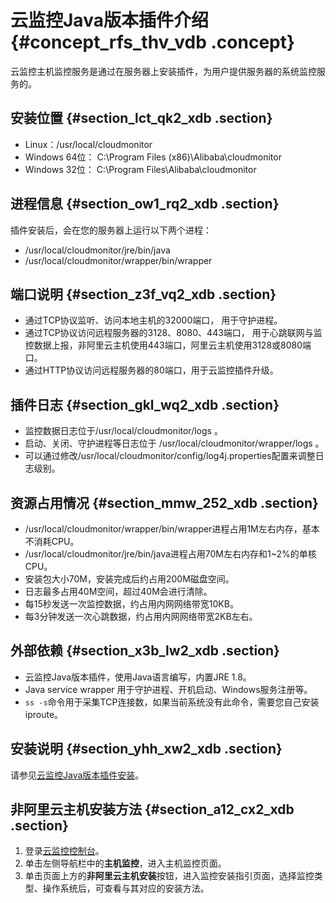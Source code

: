 # 云监控Java版本插件介绍 {#concept_rfs_thv_vdb .concept}

云监控主机监控服务是通过在服务器上安装插件，为用户提供服务器的系统监控服务的。

## 安装位置 {#section_lct_qk2_xdb .section}

-   Linux：/usr/local/cloudmonitor
-   Windows 64位： C:\\Program Files \(x86\)\\Alibaba\\cloudmonitor
-   Windows 32位： C:\\Program Files\\Alibaba\\cloudmonitor

## 进程信息 {#section_ow1_rq2_xdb .section}

插件安装后，会在您的服务器上运行以下两个进程：

-   /usr/local/cloudmonitor/jre/bin/java
-   /usr/local/cloudmonitor/wrapper/bin/wrapper

## 端口说明 {#section_z3f_vq2_xdb .section}

-   通过TCP协议监听、访问本地主机的32000端口， 用于守护进程。
-   通过TCP协议访问远程服务器的3128、8080、443端口， 用于心跳联网与监控数据上报，非阿里云主机使用443端口，阿里云主机使用3128或8080端口。
-   通过HTTP协议访问远程服务器的80端口，用于云监控插件升级。

## 插件日志 {#section_gkl_wq2_xdb .section}

-   监控数据日志位于/usr/local/cloudmonitor/logs 。
-   启动、关闭、守护进程等日志位于 /usr/local/cloudmonitor/wrapper/logs 。
-   可以通过修改/usr/local/cloudmonitor/config/log4j.properties配置来调整日志级别。

## 资源占用情况 {#section_mmw_252_xdb .section}

-   /usr/local/cloudmonitor/wrapper/bin/wrapper进程占用1M左右内存，基本不消耗CPU。
-   /usr/local/cloudmonitor/jre/bin/java进程占用70M左右内存和1~2%的单核CPU。
-   安装包大小70M，安装完成后约占用200M磁盘空间。
-   日志最多占用40M空间，超过40M会进行清除。
-   每15秒发送一次监控数据，约占用内网网络带宽10KB。
-   每3分钟发送一次心跳数据，约占用内网网络带宽2KB左右。

## 外部依赖 {#section_x3b_lw2_xdb .section}

-   云监控Java版本插件，使用Java语言编写，内置JRE 1.8。
-   Java service wrapper 用于守护进程、开机启动、Windows服务注册等。
-   `ss -s`命令用于采集TCP连接数，如果当前系统没有此命令，需要您自己安装iproute。

## 安装说明 {#section_yhh_xw2_xdb .section}

请参见[云监控Java版本插件安装](intl.zh-CN/用户指南/主机监控/云监控Java版本插件安装.md#)。

## 非阿里云主机安装方法 {#section_a12_cx2_xdb .section}

1.  登录[云监控控制台](https://cloudmonitor.console.aliyun.com)。
2.  单击左侧导航栏中的**主机监控**，进入主机监控页面。
3.  单击页面上方的**非阿里云主机安装**按钮，进入监控安装指引页面，选择监控类型、操作系统后，可查看与其对应的安装方法。

